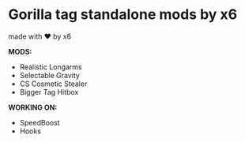 # Gorilla tag standalone mods by x6
made with ❤️ by x6

**MODS:**
- Realistic Longarms
- Selectable Gravity
- CS Cosmetic Stealer
- Bigger Tag Hitbox

**WORKING ON:**
- SpeedBoost
- Hooks

